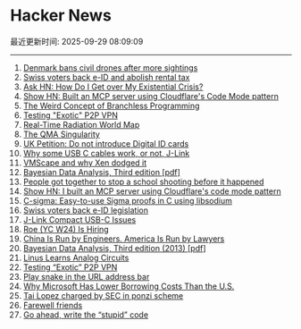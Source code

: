 # Hacker News

最近更新时间: 2025-09-29 08:09:09

--- 
1. [Denmark bans civil drones after more sightings](https://www.dw.com/en/denmark-bans-civil-drones-after-more-sightings/a-74166973) 
2. [Swiss voters back e-ID and abolish rental tax](https://www.swissinfo.ch/eng/swiss-politics/swiss-voters-have-decided-on-electronic-id-and-abolishing-rental-tax/90057432) 
3. [Ask HN: How Do I Get over My Existential Crisis?](https://news.ycombinator.com/item?id=45405977) 
4. [Show HN: Built an MCP server using Cloudflare's Code Mode pattern](https://github.com/jx-codes/codemode-mcp) 
5. [The Weird Concept of Branchless Programming](https://sanixdk.xyz/blogs/the-weird-concept-of-branchless-programming) 
6. [Testing "Exotic" P2P VPN](https://blog.nommy.moe/blog/exotic-mesh-vpn/) 
7. [Real-Time Radiation World Map](https://www.gmcmap.com/) 
8. [The QMA Singularity](https://scottaaronson.blog/?p=9183) 
9. [UK Petition: Do not introduce Digital ID cards](https://petition.parliament.uk/petitions/730194) 
10. [Why some USB C cables work, or not, J-Link](https://alvarop.com/2025/09/j-link-compact-usb-c-issues/) 
11. [VMScape and why Xen dodged it](https://virtualize.sh/blog/vmscape-and-why-xen-dodged-it/) 
12. [Bayesian Data Analysis, Third edition [pdf]](https://sites.stat.columbia.edu/gelman/book/BDA3.pdf) 
13. [People got together to stop a school shooting before it happened](https://www.nytimes.com/2025/09/27/nyregion/mass-shooting-prevention.html) 
14. [Show HN: I built an MCP server using Cloudflare's code mode pattern](https://github.com/jx-codes/codemode-mcp) 
15. [C-sigma: Easy-to-use Sigma proofs in C using libsodium](https://github.com/jedisct1/c-sigma) 
16. [Swiss voters back e-ID legislation](https://www.admin.ch/gov/en/start/documentation/votes/20250928/e-id-act.html) 
17. [J-Link Compact USB-C Issues](https://alvarop.com/2025/09/j-link-compact-usb-c-issues/) 
18. [Roe (YC W24) Is Hiring](https://news.ycombinator.com/item?id=45407951) 
19. [China Is Run by Engineers. America Is Run by Lawyers](https://freakonomics.com/podcast/china-is-run-by-engineers-america-is-run-by-lawyers/) 
20. [Bayesian Data Analysis, Third edition (2013) [pdf]](https://sites.stat.columbia.edu/gelman/book/BDA3.pdf) 
21. [Linus Learns Analog Circuits](https://github.com/torvalds/GuitarPedal) 
22. [Testing “Exotic” P2P VPN](https://blog.nommy.moe/blog/exotic-mesh-vpn/) 
23. [Play snake in the URL address bar](https://demian.ferrei.ro/snake/) 
24. [Why Microsoft Has Lower Borrowing Costs Than the U.S.](https://www.wsj.com/finance/investing/why-microsoft-has-lower-borrowing-costs-than-the-u-s-de841633) 
25. [Tai Lopez charged by SEC in ponzi scheme](https://www.sec.gov/enforcement-litigation/litigation-releases/lr-26413) 
26. [Farewell friends](https://humbledollar.com/forum/farewell-friends/) 
27. [Go ahead, write the “stupid” code](https://spikepuppet.io/posts/write-the-stupid-code/) 
